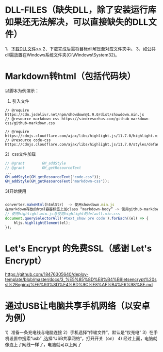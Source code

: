 # DLL-FILES（缺失DLL，除了安装运行库如果还无法解决，可以直接缺失的DLL文件）
1、[下载DLL文件>>](https://cn.dll-files.com/)
2、下载完成后需将目标dll解压至对应文件夹中。
3、如公共dll需放置在Windows系统文件夹(C:\Windows\System32)。

# Markdown转html（包括代码块）
以脚本为例演示：
1) 引入文件
```
// @require      https://cdn.jsdelivr.net/npm/showdown@1.9.0/dist/showdown.min.js
// @resource markdown-css https://sindresorhus.com/github-markdown-css/github-markdown.css

// @require      https://cdnjs.cloudflare.com/ajax/libs/highlight.js/11.7.0/highlight.min.js
// @resource code-css https://cdnjs.cloudflare.com/ajax/libs/highlight.js/11.7.0/styles/default.min.css
```

2）css文件加载
```js
// @grant        GM_addStyle
// @grant        GM_getResourceText
... 
GM_addStyle(GM_getResourceText("code-css"));
GM_addStyle(GM_getResourceText("markdown-css"));
```
3)开始使用
```js

converter.makeHtml(htmlStr)  -> 使用showdown.min.js
在markdown存放的html容器标签上加class “markdown-body” -> 使用github-markdown.css
// 使用highlight.min.js与使用highlight的default.min.css
document.querySelectorAll('#text_show pre code').forEach((el) => {
    hljs.highlightElement(el);
});

```

# Let's Encrypt 的免费SSL（感谢 Let's Encrypt）
https://github.com/18476305640/deploy-template/blob/master/docs/3_%E5%85%8D%E8%B4%B9letsencrypt%20ssl%2Bnginx/%E6%93%8D%E4%BD%9C%E8%AF%B4%E6%98%8E.md

# 通过USB让电脑共享手机网络（以安卓为例）
1）准备一条充电线与电脑连接
2）手机选择“传输文件”，默认是“仅充电”
3）在手机设置中搜索“usb” ,选择“USB共享网络”，打开开关（on）
4) 经过上面，电脑就像连上了网线一样了，电脑就可以上网了


